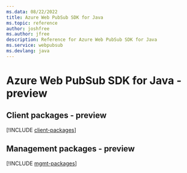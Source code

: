 ```yaml
---
ms.data: 08/22/2022
title: Azure Web PubSub SDK for Java
ms.topic: reference
author: joshfree
ms.author: jfree
description: Reference for Azure Web PubSub SDK for Java
ms.service: webpubsub
ms.devlang: java
---
```

# Azure Web PubSub SDK for Java - preview

## Client packages - preview
[!INCLUDE [client-packages](web-pubsub-client-index.md)]
## Management packages - preview
[!INCLUDE [mgmt-packages](web-pubsub-mgmt-index.md)]